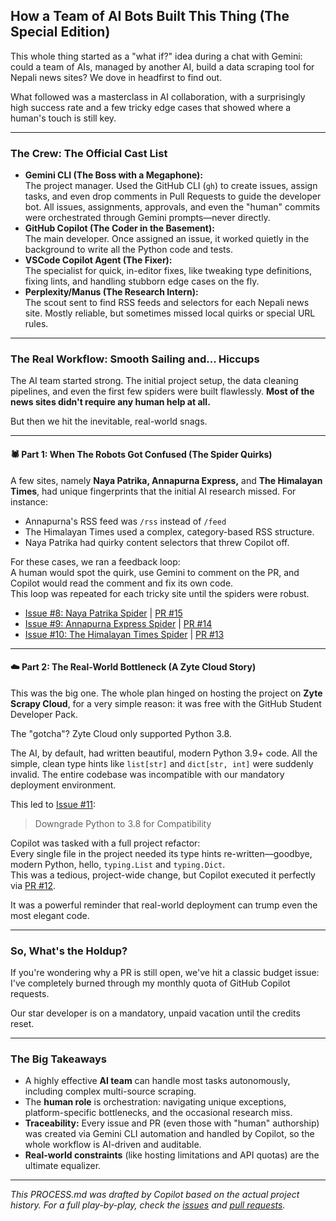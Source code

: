 ## How a Team of AI Bots Built This Thing (The Special Edition)

This whole thing started as a "what if?" idea during a chat with Gemini: could a team of AIs, managed by another AI, build a data scraping tool for Nepali news sites? We dove in headfirst to find out.

What followed was a masterclass in AI collaboration, with a surprisingly high success rate and a few tricky edge cases that showed where a human's touch is still key.

---

### The Crew: The Official Cast List

- **Gemini CLI (The Boss with a Megaphone):**  
  The project manager. Used the GitHub CLI (`gh`) to create issues, assign tasks, and even drop comments in Pull Requests to guide the developer bot. All issues, assignments, approvals, and even the "human" commits were orchestrated through Gemini prompts—never directly.
- **GitHub Copilot (The Coder in the Basement):**  
  The main developer. Once assigned an issue, it worked quietly in the background to write all the Python code and tests.
- **VSCode Copilot Agent (The Fixer):**  
  The specialist for quick, in-editor fixes, like tweaking type definitions, fixing lints, and handling stubborn edge cases on the fly.
- **Perplexity/Manus (The Research Intern):**  
  The scout sent to find RSS feeds and selectors for each Nepali news site. Mostly reliable, but sometimes missed local quirks or special URL rules.

---

### The Real Workflow: Smooth Sailing and... Hiccups

The AI team started strong. The initial project setup, the data cleaning pipelines, and even the first few spiders were built flawlessly. **Most of the news sites didn't require any human help at all.**

But then we hit the inevitable, real-world snags.

---

#### 🕷️ Part 1: When The Robots Got Confused (The Spider Quirks)

A few sites, namely **Naya Patrika, Annapurna Express,** and **The Himalayan Times**, had unique fingerprints that the initial AI research missed. For instance:
- Annapurna's RSS feed was `/rss` instead of `/feed`
- The Himalayan Times used a complex, category-based RSS structure.
- Naya Patrika had quirky content selectors that threw Copilot off.

For these cases, we ran a feedback loop:  
A human would spot the quirk, use Gemini to comment on the PR, and Copilot would read the comment and fix its own code.  
This loop was repeated for each tricky site until the spiders were robust.

- [Issue #8: Naya Patrika Spider](https://github.com/awebisam/zerdisha-scrapy/issues/8) | [PR #15](https://github.com/awebisam/zerdisha-scrapy/pull/15)
- [Issue #9: Annapurna Express Spider](https://github.com/awebisam/zerdisha-scrapy/issues/9) | [PR #14](https://github.com/awebisam/zerdisha-scrapy/pull/14)
- [Issue #10: The Himalayan Times Spider](https://github.com/awebisam/zerdisha-scrapy/issues/10) | [PR #13](https://github.com/awebisam/zerdisha-scrapy/pull/13)

---

#### ☁️ Part 2: The Real-World Bottleneck (A Zyte Cloud Story)

This was the big one. The whole plan hinged on hosting the project on **Zyte Scrapy Cloud**, for a very simple reason: it was free with the GitHub Student Developer Pack.

The "gotcha"? Zyte Cloud only supported Python 3.8.

The AI, by default, had written beautiful, modern Python 3.9+ code. All the simple, clean type hints like `list[str]` and `dict[str, int]` were suddenly invalid. The entire codebase was incompatible with our mandatory deployment environment.

This led to [Issue #11](https://github.com/awebisam/zerdisha-scrapy/issues/11):  
> Downgrade Python to 3.8 for Compatibility

Copilot was tasked with a full project refactor:  
Every single file in the project needed its type hints re-written—goodbye, modern Python, hello, `typing.List` and `typing.Dict`.  
This was a tedious, project-wide change, but Copilot executed it perfectly via [PR #12](https://github.com/awebisam/zerdisha-scrapy/pull/12).

It was a powerful reminder that real-world deployment can trump even the most elegant code.

---

### So, What's the Holdup?

If you're wondering why a PR is still open, we've hit a classic budget issue:  
I've completely burned through my monthly quota of GitHub Copilot requests.

Our star developer is on a mandatory, unpaid vacation until the credits reset.

---

### The Big Takeaways

- A highly effective **AI team** can handle most tasks autonomously, including complex multi-source scraping.  
- The **human role** is orchestration: navigating unique exceptions, platform-specific bottlenecks, and the occasional research miss.
- **Traceability:** Every issue and PR (even those with "human" authorship) was created via Gemini CLI automation and handled by Copilot, so the whole workflow is AI-driven and auditable.
- **Real-world constraints** (like hosting limitations and API quotas) are the ultimate equalizer.

---

_This PROCESS.md was drafted by Copilot based on the actual project history. For a full play-by-play, check the [issues](https://github.com/awebisam/zerdisha-scrapy/issues) and [pull requests](https://github.com/awebisam/zerdisha-scrapy/pulls)._
